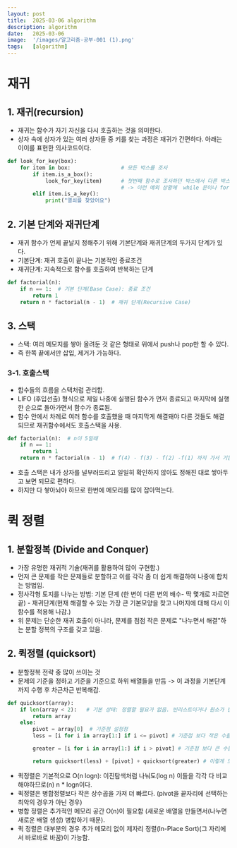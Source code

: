 ```yaml
---
layout: post
title:  2025-03-06 algorithm
description: algorithm
date:   2025-03-06 
image:  '/images/알고리즘-공부-001 (1).png'
tags:   [algorithm]
---
```

# 재귀
## 1. 재귀(recursion)
- 재귀는 함수가 자기 자신을 다시 호출하는 것을 의미한다.
- 상자 속에 상자가 있는 여러 상자들 중 키를 찾는 과정은 재귀가 간편하다. 아래는 이이를 표현한 의사코드이다.
```python
def look_for_key(box):
    for item in box:                # 모든 박스를 조사
        if item.is_a_box():
            look_for_key(item)      # 첫번째 함수로 조사하던 박스에서 다른 박스가 나오면 그 박스에 대해 이 함수를 사용  
                                    # -> 이런 예외 상황에  while 문이나 for문을 여러번 쓰면서 가면 복잡함. 
        elif item.is_a_key():
            print("열쇠를 찾았어요")
```
## 2. 기본 단계와 재귀단계
- 재귀 함수가 언제 끝날지 정해주기 위해 기본단계와 재귀단계의 두가지 단계가 있다.
- 기본단계: 재귀 호출이 끝나는 기본적인 종료조건
- 재귀단계: 지속적으로 함수를 호출하여 반복하는 단계
```python
def factorial(n):
    if n == 1:  # 기본 단계(Base Case): 종료 조건
        return 1
    return n * factorial(n - 1)  # 재귀 단계(Recursive Case)
```

## 3. 스택
- 스택: 여러 메모지를 쌓아 올려둔 것 같은 형태로 위에서 push나 pop만 할 수 있다.
- 즉 한쪽 끝에서만 삽입, 제거가 가능하다.

### 3-1. 호출스택
- 함수들의 흐름을 스택처럼 관리함.
- LIFO (후입선출) 형식으로 제일 나중에 실행된 함수가 먼저 종료되고 마지막에 실행한 순으로 돌아가면서 함수가 종료됨.
- 함수 안에서 차례로 여러 함수를 호출했을 때 마지막게 해결돼야 다른 것들도 해결되므로 재귀함수에서도 호출스택을 사용.
```python
def factorial(n):  # n이 5일때
    if n == 1:  
        return 1
    return n * factorial(n - 1)  # f(4) - f(3) - f(2) -f(1) 까지 가서 기본조건에 의해 f(1)이 종료되면 역순으로로 다른 값들도 하나씩 결정되기 시작함.
```
- 호출 스택은 내가 상자를 널부러뜨리고 일일히 확인하지 않아도 정해진 대로 쌓아두고 보면 되므로 편하다.
- 하지만 다 쌓아놔야 하므로 한번에 메모리를 많이 잡아먹는다.

# 퀵 정렬
## 1. 분할정복 (Divide and Conquer)
- 가장 유명한 재귀적 기술(재귀를 활용하여 많이 구현함.)
- 먼저 큰 문제를 작은 문제들로 분할하고 이를 각각 좀 더 쉽게 해결하여 나중에 합치는 방법임.
- 정사각형 토지를 나누는 방법: 기본 단계 (한 변이 다른 변의 배수- 딱 몇개로 자르면 끝) - 재귀단계(현재 해결할 수 있는 가장 큰 기본모양을 찾고 나머지에 대해 다시 이 함수를 적용해 나감.)
- 위 문제는 단순한 재귀 호출이 아니라, 문제를 점점 작은 문제로 "나누면서 해결"하는 분할 정복의 구조를 갖고 있음.

## 2. 퀵정렬 (quicksort)
- 분할정복 전략 중 많이 쓰이는 것
- 문제의 기준을 정하고 기준을 기준으로 하위 배열들을 만듬 -> 이 과정을 기본단계까지 수행 후 차근차근 반복해감.
```python
def quicksort(array):
    if len(array < 2):   # 기본 상태: 정렬할 필요가 없음. 빈리스트이거나 원소가 한개인 경우.
        return array
    else:
        pivot = array[0]  # 기준점 설정정
        less = [i for i in array[1:] if i <= pivot] # 기준점 보다 작은 수들을 모음

        greater = [i for i in array[1:] if i > pivot] # 기준점 보다 큰 수들을 모음

        return quicksort(less) + [pivot] + quicksort(greater) # 이렇게 모은 수들에 이 함수를 다시 적용
```
- 퀵정렬은 기본적으로 O(n logn): 이진탐색처럼 나눠도(log n) 이들을 각각 다 비교해야하므로(n) n * logn이다.
- 퀵정렬은 병합정렬보다 작은 상수곱을 가져 더 빠르다. (pivot을 끝자리에 선택하는 최악의 경우가 아닌 경우)
- 병합 정렬은 추가적인 메모리 공간 O(n)이 필요함 (새로운 배열을 만들면서(나누면 새로운 배열 생성) 병합하기 때문).
- 퀵 정렬은 대부분의 경우 추가 메모리 없이 제자리 정렬(In-Place Sort)(그 자리에서 바로바로 바꿈)이 가능함.
